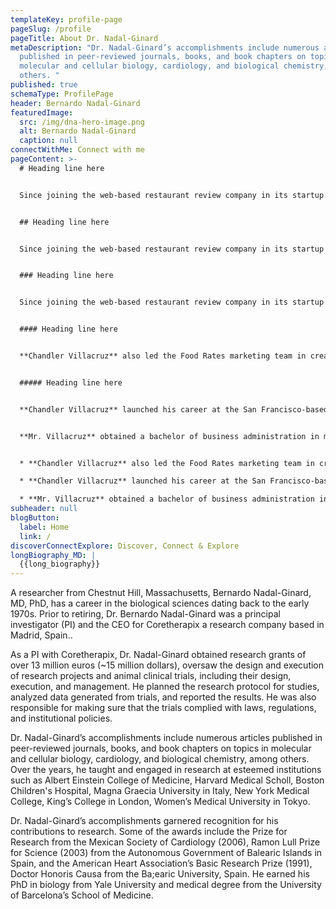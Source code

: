 ```yaml
---
templateKey: profile-page
pageSlug: /profile
pageTitle: About Dr. Nadal-Ginard
metaDescription: "Dr. Nadal-Ginard’s accomplishments include numerous articles
  published in peer-reviewed journals, books, and book chapters on topics in
  molecular and cellular biology, cardiology, and biological chemistry, among
  others. "
published: true
schemaType: ProfilePage
header: Bernardo Nadal-Ginard
featuredImage:
  src: /img/dna-hero-image.png
  alt: Bernardo Nadal-Ginard
  caption: null
connectWithMe: Connect with me
pageContent: >-
  # Heading line here


  Since joining the web-based restaurant review company in its startup phase, **Chandler Villacruz** has spearheaded market research activities that have allowed the firm to build effective advertising campaigns and achieve sound business growth.


  ## Heading line here


  Since joining the web-based restaurant review company in its startup phase, **Chandler Villacruz** has spearheaded market research activities that have allowed the firm to build effective advertising campaigns and achieve sound business growth.


  ### Heading line here


  Since joining the web-based restaurant review company in its startup phase, **Chandler Villacruz** has spearheaded market research activities that have allowed the firm to build effective advertising campaigns and achieve sound business growth.


  #### Heading line here


  **Chandler Villacruz** also led the Food Rates marketing team in creating a successful *user rewards program* that boosted online signups by 10,000 accounts in its first 30 days. For his achievements in his field, the [San Francisco Business Times](file:///home/surajit/Downloads/executives%20(2)/executives/profile.html#) recognized him as one of its “40 Under 40” *business leaders* in 2014.


  ##### Heading line here


  **Chandler Villacruz** launched his career at the San Francisco-based Healthy Living. After only six years with the firm, he advanced from his position of marketing associate to the role of marketing director.


  **Mr. Villacruz** obtained a bachelor of business administration in marketing from the Mays Business School at Texas A&M University, where he pursued the Advertising Strategy career track. Subsequently, he earned a master of science in marketing at the University of Southern California.


  * **Chandler Villacruz** also led the Food Rates marketing team in creating a successful *user rewards program* that boosted online signups by 10,000 accounts in its first 30 days. For his achievements in his field, the [San Francisco Business Times](file:///home/surajit/Downloads/executives%20(2)/executives/profile.html#) recognized him as one of its “40 Under 40” *business leaders* in 2014.

  * **Chandler Villacruz** launched his career at the San Francisco-based Healthy Living. After only six years with the firm, he advanced from his position of marketing associate to the role of marketing director.

  * **Mr. Villacruz** obtained a bachelor of business administration in marketing from the Mays Business School at Texas A&M University, where he pursued the Advertising Strategy career track. Subsequently, he earned a master of science in marketing at the University of Southern California.
subheader: null
blogButton:
  label: Home
  link: /
discoverConnectExplore: Discover, Connect & Explore
longBiography_MD: |
  {{long_biography}}
---
```

A researcher from Chestnut Hill, Massachusetts, Bernardo Nadal-Ginard, MD, PhD, has a career in the biological sciences dating back to the early 1970s. Prior to retiring, Dr. Bernardo Nadal-Ginard was a principal investigator (PI) and the CEO for Coretherapix a research company based in Madrid, Spain..

As a PI with Coretherapix, Dr. Nadal-Ginard obtained research grants of over 13 million euros (~15 million dollars), oversaw the design and execution of research projects and animal clinical trials, including their design, execution, and management. He planned the research protocol for studies, analyzed data generated from trials, and reported the results. He was also responsible for making sure that the trials complied with laws, regulations, and institutional policies.

Dr. Nadal-Ginard’s accomplishments include numerous articles published in peer-reviewed journals, books, and book chapters on topics in molecular and cellular biology, cardiology, and biological chemistry, among others. Over the years, he taught and engaged in research at esteemed institutions such as Albert Einstein College of Medicine, Harvard Medical Scholl, Boston Children's Hospital, Magna Graecia University in Italy, New York Medical College, King’s College in London, Women’s Medical University in Tokyo.

Dr. Nadal-Ginard’s accomplishments garnered recognition for his contributions to research. Some of the awards include the Prize for Research from the Mexican Society of Cardiology (2006), Ramon Lull Prize for Science (2003) from the Autonomous Government of Balearic Islands in Spain, and the American Heart Association’s Basic Research Prize (1991), Doctor Honoris Causa from the Ba;earic University, Spain. He earned his PhD in biology from Yale University and medical degree from the University of Barcelona’s School of Medicine.